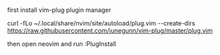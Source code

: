 first install vim-plug plugin manager

 curl -fLo ~/.local/share/nvim/site/autoload/plug.vim --create-dirs https://raw.githubusercontent.com/junegunn/vim-plug/master/plug.vim


then open neovim and run :PlugInstall
